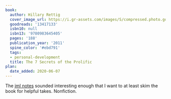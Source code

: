 ```yaml
---
book:
  author: Hillary Rettig
  cover_image_url: https://i.gr-assets.com/images/S/compressed.photo.goodreads.com/books/1394994952l/13417133._SX98_.jpg
  goodreads: '13417133'
  isbn10: null
  isbn13: '9780983645405'
  pages: '188'
  publication_year: '2011'
  spine_color: '#ebd791'
  tags:
  - personal-development
  title: The 7 Secrets of the Prolific
plan:
  date_added: 2020-06-07
---
```


The [jml notes](https://notes.jml.io/posts/2020-04-25-11:07.html) sounded interesting enough that I want to at least
skim the book for helpful takes. Nonfiction.
